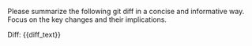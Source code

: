 Please summarize the following git diff in a concise and informative way. Focus on the key changes and their implications.

Diff:
{{diff_text}}